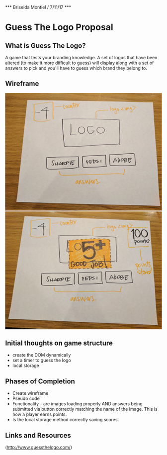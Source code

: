 *** Briseida Montiel / 7/11/17 ***

# Guess The Logo Proposal

## What is Guess The Logo?

A game that tests your branding knowledge. A set of logos that have been altered (to make it more difficult to guess) will display along with a set of answers to pick and you'll have to guess which brand they belong to.

## Wireframe

![Image of wireframe - Briseida Montiel](1.jpg)
![Image of wireframe - Briseida Montiel](2.jpg)

## Initial thoughts on game structure

- create the DOM dynamically 
- set a timer to guess the logo
- local storage



## Phases of Completion

- Create wireframe
- Pseudo code 
- Functionality - are images loading properly AND answers being submitted via button correctly matching the name of the image. This is how a player earns points. 
- Is the local storage method correctly saving scores.








## Links and Resources

(http://www.guessthelogo.com/)